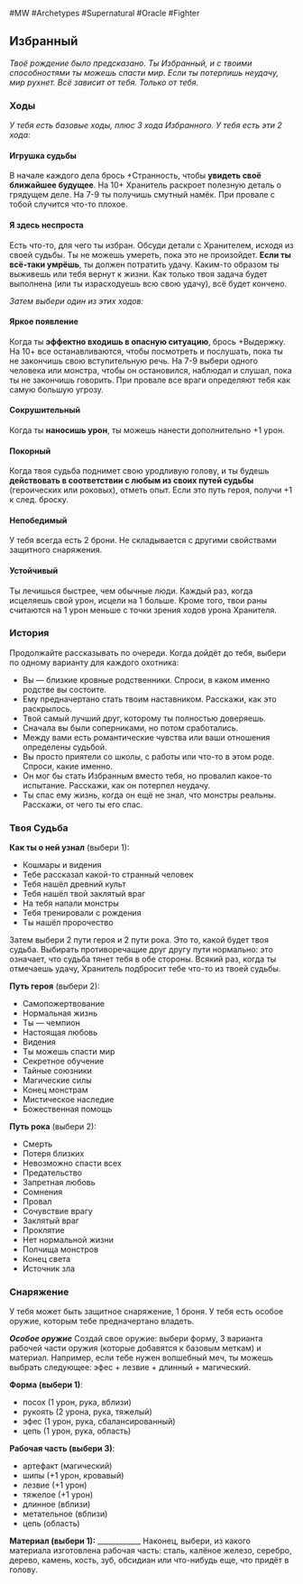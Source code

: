 #MW #Archetypes #Supernatural #Oracle #Fighter 

## Избранный
*Твоё рождение было предсказано. Ты Избранный, и с твоими способностями ты можешь спасти мир. Если ты потерпишь неудачу, мир рухнет. Всё зависит от тебя. Только от тебя.*

### Ходы
*У тебя есть базовые ходы, плюс 3 хода Избранного.* 
*У тебя есть эти 2 хода:* 
#### Игрушка судьбы
В начале каждого дела брось +Странность, чтобы **увидеть своё ближайшее будущее**. На 10+ Хранитель раскроет полезную деталь о грядущем деле. На 7-9 ты получишь смутный намёк. При провале с тобой случится что-то плохое. 

#### Я здесь неспроста
Есть что-то, для чего ты избран. Обсуди детали с Хранителем, исходя из своей судьбы. Ты не можешь умереть, пока это не произойдет. **Если ты всё-таки умрёшь**, ты должен потратить удачу. Каким-то образом ты выживешь или тебя вернут к жизни. Как только твоя задача будет выполнена (или ты израсходуешь всю свою удачу), всё будет кончено. 

*Затем выбери один из этих ходов:* 
#### Яркое появление
Когда ты **эффектно входишь в опасную ситуацию**, брось +Выдержку. На 10+ все останавливаются, чтобы посмотреть и послушать, пока ты не закончишь свою вступительную речь. На 7-9 выбери одного человека или монстра, чтобы он остановился, наблюдал и слушал, пока ты не закончишь говорить. При провале все враги определяют тебя как самую большую угрозу. 

#### Сокрушительный
Когда ты **наносишь урон**, ты можешь нанести дополнительно +1 урон. 

#### Покорный
Когда твоя судьба поднимет свою уродливую голову, и ты будешь **действовать в соответствии с любым из своих путей судьбы** (героических или роковых), отметь опыт. Если это путь героя, получи +1 к след. броску. 

#### Непобедимый
У тебя всегда есть 2 брони. Не складывается с другими свойствами защитного снаряжения. 

#### Устойчивый
Ты лечишься быстрее, чем обычные люди. Каждый раз, когда исцеляешь свой урон, исцели на 1 больше. Кроме того, твои раны считаются на 1 урон меньше с точки зрения ходов урона Хранителя. 

### История
Продолжайте рассказывать по очереди. Когда дойдёт до тебя, выбери по одному варианту для каждого охотника: 
-  Вы — близкие кровные родственники. Спроси, в каком именно родстве вы состоите. 
-  Ему предначертано стать твоим наставником. Расскажи, как это раскрылось. 
-  Твой самый лучший друг, которому ты полностью доверяешь. 
-  Сначала вы были соперниками, но потом сработались. 
-  Между вами есть романтические чувства или ваши отношения определены судьбой. 
-  Вы просто приятели со школы, с работы или что-то в этом роде. Спроси, какие именно. 
-  Он мог бы стать Избранным вместо тебя, но провалил какое-то испытание. Расскажи, как он потерпел неудачу. 
-  Ты спас ему жизнь, когда он ещё не знал, что монстры реальны. Расскажи, от чего ты его спас.

### Твоя Судьба

**Как ты о ней узнал** (выбери 1): 
- Кошмары и видения 
- Тебе рассказал какой-то странный человек 
- Тебя нашёл древний культ 
- Тебя нашёл твой заклятый враг 
- На тебя напали монстры 
- Тебя тренировали с рождения 
- Ты нашёл пророчество 

Затем выбери 2 пути героя и 2 пути рока. Это то, какой будет твоя судьба. Выбирать противоречащие друг другу пути нормально: это означает, что судьба тянет тебя в обе стороны. 
Всякий раз, когда ты отмечаешь удачу, Хранитель подбросит тебе что-то из твоей судьбы. 

**Путь героя** (выбери 2): 
- Самопожертвование 
- Нормальная жизнь 
- Ты — чемпион 
- Настоящая любовь 
- Видения 
- Ты можешь спасти мир 
- Секретное обучение 
- Тайные союзники 
- Магические силы 
- Конец монстрам 
- Мистическое наследие 
- Божественная помощь 

**Путь рока** (выбери 2): 
- Смерть 
- Потеря близких 
- Невозможно спасти всех
- Предательство 
- Запретная любовь 
- Сомнения 
- Провал 
- Сочувствие врагу 
- Заклятый враг 
- Проклятие 
- Нет нормальной жизни 
- Полчища монстров 
- Конец света 
- Источник зла

### Снаряжение
У тебя может быть защитное снаряжение, 1 броня. У тебя есть особое оружие, которым тебе предначертано владеть. 

***Особое оружие***
Создай свое оружие: выбери форму, 3 варианта рабочей части оружия (которые добавятся к базовым меткам) и материал. Например, если тебе нужен волшебный меч, ты можешь выбрать следующее: эфес + лезвие + длинный + магический. 

**Форма (выбери 1)**: 
- посох (1 урон, рука, вблизи) 
- рукоять (2 урона, рука, тяжелый) 
- эфес (1 урон, рука, сбалансированный) 
- цепь (1 урон, рука, область) 

**Рабочая часть (выбери 3)**: 
- артефакт (магический) 
- шипы (+1 урон, кровавый) 
- лезвие (+1 урон) 
- тяжелое (+1 урон) 
- длинное (вблизи) 
- метательное (вблизи) 
- цепь (область) 

**Материал (выбери 1):** \_\_\_\_\_\_\_\_\_\_\_\_
Наконец, выбери, из какого материала изготовлена рабочая часть: сталь, калёное железо, серебро, дерево, камень, кость, зуб, обсидиан или что-нибудь еще, что придёт в голову. 
